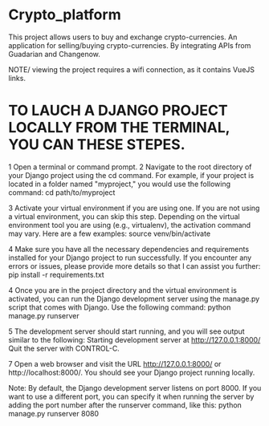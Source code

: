 # Crypto_platform
This project allows users to buy and exchange crypto-currencies. An application for selling/buying crypto-currencies. By integrating APIs from Guadarian and Changenow.

NOTE/ viewing the project requires a wifi connection, as it contains VueJS links.

# TO LAUCH A DJANGO PROJECT LOCALLY FROM THE TERMINAL, YOU CAN THESE STEPES.
1 Open a terminal or command prompt.
2 Navigate to the root directory of your Django project using the cd command. For example, if your project is located in a folder named "myproject," you would use the following command: cd path/to/myproject

3 Activate your virtual environment if you are using one. If you are not using a virtual environment, you can skip this step. Depending on the virtual environment tool you are using (e.g., virtualenv), the activation command may vary. Here are a few examples: source venv/bin/activate

4 Make sure you have all the necessary dependencies and requirements installed for your Django project to run successfully. If you encounter any errors or issues, please provide more details so that I can assist you further: pip install -r requirements.txt

4 Once you are in the project directory and the virtual environment is activated, you can run the Django development server using the manage.py script that comes with Django. Use the following command: python manage.py runserver

5 The development server should start running, and you will see output similar to the following: 
Starting development server at http://127.0.0.1:8000/
Quit the server with CONTROL-C.

7 Open a web browser and visit the URL http://127.0.0.1:8000/ or http://localhost:8000/. You should see your Django project running locally.

Note: By default, the Django development server listens on port 8000. If you want to use a different port, you can specify it when running the server by adding the port number after the runserver command, like this: python manage.py runserver 8080
